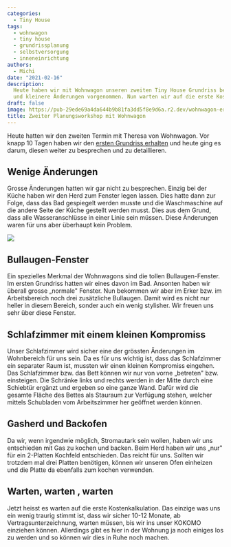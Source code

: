 ```yaml
---
categories:
  - Tiny House
tags:
  - wohnwagon
  - tiny house
  - grundrissplanung
  - selbstversorgung
  - inneneinrichtung
authors:
  - Michi
date: "2021-02-16"
description:
  Heute haben wir mit Wohnwagon unseren zweiten Tiny House Grundriss besprochen
  und kleinere Änderungen vorgenommen. Nun warten wir auf die erste Kostenkalkulation.
draft: false
image: https://pub-29ede69a4da644b9b81fa3dd5f8e9d6a.r2.dev/wohnwagon-erker-start.webp
title: Zweiter Planungsworkshop mit Wohnwagon
---
```


Heute hatten wir den zweiten Termin mit Theresa von Wohnwagon. Vor knapp 10
Tagen haben wir den [ersten Grundriss erhalten](https://www.kokomo.house/unser-erster-grundrissplan-ist-da/) und heute ging es darum, diesen
weiter zu besprechen und zu detaillieren.

## Wenige Änderungen

Grosse Änderungen hatten wir gar nicht zu besprechen. Einzig bei der Küche
haben wir den Herd zum Fenster legen lassen. Dies hatte dann zur Folge, dass
das Bad gespiegelt werden musste und die Waschmaschine auf die andere Seite
der Küche gestellt werden musst. Dies aus dem Grund, dass alle
Wasseranschlüsse in einer Linie sein müssen. Diese Änderungen waren für uns
aber überhaupt kein Problem.

![]({IMAGE_PATH}/zweiter-grundriss-wohnwagon.webp)

## Bullaugen-Fenster

Ein spezielles Merkmal der Wohnwagons sind die tollen Bullaugen-Fenster. Im
ersten Grundriss hatten wir eines davon im Bad. Ansonten haben wir überall
grosse „normale" Fenster. Nun bekommen wir aber im Erker bzw. im
Arbeitsbereich noch drei zusätzliche Bullaugen. Damit wird es nicht nur heller
in diesem Bereich, sonder auch ein wenig stylisher. Wir freuen uns sehr über
diese Fenster.

## Schlafzimmer mit einem kleinen Kompromiss

Unser Schlafzimmer wird sicher eine der grössten Änderungen im Wohnbereich für
uns sein. Da es für uns wichtig ist, dass das Schlafzimmer ein separater Raum
ist, mussten wir einen kleinen Kompromiss eingehen. Das Schlafzimmer bzw. das
Bett können wir nur von vorne „betreten" bzw. einsteigen. Die Schränke links
und rechts werden in der Mitte durch eine Schiebtür ergänzt und ergeben so
eine ganze Wand. Dafür wird die gesamte Fläche des Bettes als Stauraum zur
Verfügung stehen, welcher mittels Schubladen vom Arbeitszimmer her geöffnet
werden können.

## Gasherd und Backofen

Da wir, wenn irgendwie möglich, Stromautark sein wollen, haben wir uns
entschieden mit Gas zu kochen und backen. Beim Herd haben wir uns „nur" für
ein 2-Platten Kochfeld entschieden. Das reicht für uns. Sollten wir trotzdem
mal drei Platten benötigen, können wir unseren Ofen einheizen und die Platte
da ebenfalls zum kochen verwenden.

## Warten, warten , warten

Jetzt heisst es warten auf die erste Kostenkalkulation. Das einzige was uns
ein wenig traurig stimmt ist, dass wir sicher 10-12 Monate, ab
Vertragsunterzeichnung, warten müssen, bis wir ins unser KOKOMO einziehen
können. Allerdings gibt es hier in der Wohnung ja noch einiges los zu werden
und so können wir dies in Ruhe noch machen.
